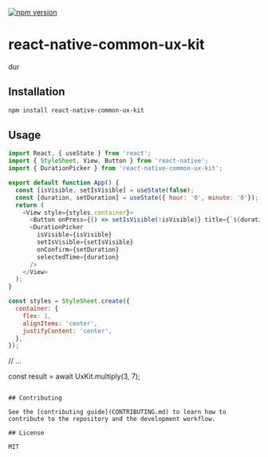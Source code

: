 [![npm version](https://badge.fury.io/js/react-native-common-ux-kit.svg)](https://badge.fury.io/js/react-native-common-ux-kit)

# react-native-common-ux-kit

dur

## Installation

```sh
npm install react-native-common-ux-kit
```

## Usage

```js
import React, { useState } from 'react';
import { StyleSheet, View, Button } from 'react-native';
import { DurationPicker } from 'react-native-common-ux-kit';

export default function App() {
  const [isVisible, setIsVisible] = useState(false);
  const [duration, setDuration] = useState({ hour: '0', minute: '0'});
  return (
    <View style={styles.container}>
      <Button onPress={() => setIsVisible(!isVisible)} title={`${duration.hour}:${duration.minute}`} />
      <DurationPicker 
        isVisible={isVisible} 
        setIsVisible={setIsVisible} 
        onConfirm={setDuration}
        selectedTime={duration}
      />
    </View>
  );
}

const styles = StyleSheet.create({
  container: {
    flex: 1,
    alignItems: 'center',
    justifyContent: 'center',
  },
});

```

// ...

const result = await UxKit.multiply(3, 7);
```

## Contributing

See the [contributing guide](CONTRIBUTING.md) to learn how to contribute to the repository and the development workflow.

## License

MIT

